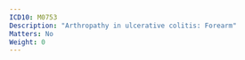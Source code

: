 ```yaml
---
ICD10: M0753
Description: "Arthropathy in ulcerative colitis: Forearm"
Matters: No
Weight: 0
---
```

